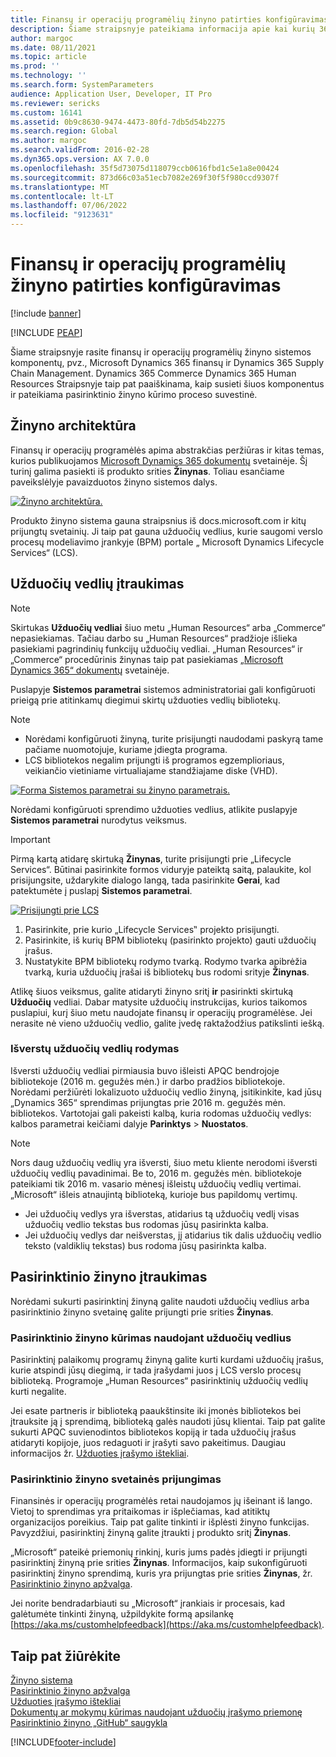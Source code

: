 ```yaml
---
title: Finansų ir operacijų programėlių žinyno patirties konfigūravimas
description: Šiame straipsnyje pateikiama informacija apie kai kurių 365 programėlių Microsoft Dynamics žinyno sistemos komponentus.
author: margoc
ms.date: 08/11/2021
ms.topic: article
ms.prod: ''
ms.technology: ''
ms.search.form: SystemParameters
audience: Application User, Developer, IT Pro
ms.reviewer: sericks
ms.custom: 16141
ms.assetid: 0b9c8630-9474-4473-80fd-7db5d54b2275
ms.search.region: Global
ms.author: margoc
ms.search.validFrom: 2016-02-28
ms.dyn365.ops.version: AX 7.0.0
ms.openlocfilehash: 35f5d73075d118079ccb0616fbd1c5e1a8e00424
ms.sourcegitcommit: 873d66c03a51ecb7082e269f30f5f980ccd9307f
ms.translationtype: MT
ms.contentlocale: lt-LT
ms.lasthandoff: 07/06/2022
ms.locfileid: "9123631"
---
```

# <a name="configure-the-help-experience-for-finance-and-operations-apps"></a>Finansų ir operacijų programėlių žinyno patirties konfigūravimas

[!include [banner](../includes/banner.md)]


[!INCLUDE [PEAP](../../../includes/peap-1.md)]

Šiame straipsnyje rasite finansų ir operacijų programėlių žinyno sistemos komponentų, pvz., Microsoft Dynamics 365 finansų ir Dynamics 365 Supply Chain Management. Dynamics 365 Commerce Dynamics 365 Human Resources Straipsnyje taip pat paaiškinama, kaip susieti šiuos komponentus ir pateikiama pasirinktinio žinyno kūrimo proceso suvestinė.

## <a name="help-architecture"></a>Žinyno architektūra

Finansų ir operacijų programėlės apima abstrakčias peržiūras ir kitas temas, kurios publikuojamos [Microsoft Dynamics 365 dokumentų](/dynamics365/) svetainėje. Šį turinį galima pasiekti iš produkto srities **Žinynas**. Toliau esančiame paveikslėlyje pavaizduotos žinyno sistemos dalys.

[![Žinyno architektūra.](./media/help-architecture.png)](./media/help-architecture.png)

Produkto žinyno sistema gauna straipsnius iš docs.microsoft.com ir kitų prijungtų svetainių. Ji taip pat gauna užduočių vedlius, kurie saugomi verslo procesų modeliavimo įrankyje (BPM) portale „ Microsoft Dynamics Lifecycle Services“ (LCS).

## <a name="adding-task-guides"></a>Užduočių vedlių įtraukimas

> [!NOTE]
> Skirtukas **Užduočių vedliai** šiuo metu „Human Resources“ arba „Commerce“ nepasiekiamas. <!--We are currently working to enable this functionality in a future release.--> Tačiau darbo su „Human Resources“ pradžioje išlieka pasiekiami pagrindinių funkcijų užduočių vedliai. „Human Resources“ ir „Commerce“ procedūrinis žinynas taip pat pasiekiamas [„Microsoft Dynamics 365“ dokumentų](/dynamics365/) svetainėje.

Puslapyje **Sistemos parametrai** sistemos administratoriai gali konfigūruoti prieigą prie atitinkamų diegimui skirtų užduoties vedlių bibliotekų.

> [!NOTE]
> - Norėdami konfigūruoti žinyną, turite prisijungti naudodami paskyrą tame pačiame nuomotojuje, kuriame įdiegta programa.
> - LCS bibliotekos negalim prijungti iš programos egzemplioriaus, veikiančio vietiniame virtualiajame standžiajame diske (VHD).

[![Forma Sistemos parametrai su žinyno parametrais.](./media/system-parameters_ops-1024x437.png)](./media/system-parameters_ops.png)

Norėdami konfigūruoti sprendimo užduoties vedlius, atlikite puslapyje **Sistemos parametrai** nurodytus veiksmus.

> [!IMPORTANT]
> Pirmą kartą atidarę skirtuką **Žinynas**, turite prisijungti prie „Lifecycle Services“. Būtinai pasirinkite formos viduryje pateiktą saitą, palaukite, kol prisijungsite, uždarykite dialogo langą, tada pasirinkite **Gerai**, kad patektumėte į puslapį **Sistemos parametrai**.
>
> [![Prisijungti prie LCS](./media/connect-to-lcs-crop-1024x365.png "Prisijunkite prie LCS.")](./media/connect-to-lcs-crop.png)

1. Pasirinkite, prie kurio „Lifecycle Services‟ projekto prisijungti.
2. Pasirinkite, iš kurių BPM bibliotekų (pasirinkto projekto) gauti užduočių įrašus.
3. Nustatykite BPM bibliotekų rodymo tvarką. Rodymo tvarka apibrėžia tvarką, kuria užduočių įrašai iš bibliotekų bus rodomi srityje **Žinynas**.

Atlikę šiuos veiksmus, galite atidaryti žinyno sritį **ir** pasirinkti skirtuką **Užduočių** vedliai. Dabar matysite užduočių instrukcijas, kurios taikomos puslapiui, kurį šiuo metu naudojate finansų ir operacijų programėlėse. Jei nerasite nė vieno užduočių vedlio, galite įvedę raktažodžius patikslinti iešką.

### <a name="showing-translated-task-guides"></a>Išverstų užduočių vedlių rodymas

Išversti užduočių vedliai pirmiausia buvo išleisti APQC bendrojoje bibliotekoje (2016 m. gegužės mėn.) ir darbo pradžios bibliotekoje. Norėdami peržiūrėti lokalizuoto užduočių vedlio žinyną, įsitikinkite, kad jūsų „Dynamics 365“ sprendimas prijungtas prie 2016 m. gegužės mėn. bibliotekos. Vartotojai gali pakeisti kalbą, kuria rodomas užduočių vedlys: kalbos parametrai keičiami dalyje **Parinktys** &gt; **Nuostatos**.

> [!NOTE]
> Nors daug užduočių vedlių yra išversti, šiuo metu kliente nerodomi išversti užduočių vedlių pavadinimai. Be to, 2016 m. gegužės mėn. bibliotekoje pateikiami tik 2016 m. vasario mėnesį išleistų užduočių vedlių vertimai. „Microsoft“ išleis atnaujintą biblioteką, kurioje bus papildomų vertimų.
>
> - Jei užduočių vedlys yra išverstas, atidarius tą užduočių vedlį visas užduočių vedlio tekstas bus rodomas jūsų pasirinkta kalba.
> - Jei užduočių vedlys dar neišverstas, jį atidarius tik dalis užduočių vedlio teksto (valdiklių tekstas) bus rodoma jūsų pasirinkta kalba.

## <a name="adding-custom-help"></a>Pasirinktinio žinyno įtraukimas

Norėdami sukurti pasirinktinį žinyną galite naudoti užduočių vedlius arba pasirinktinio žinyno svetainę galite prijungti prie srities **Žinynas**.

### <a name="create-custom-help-by-using-task-guides"></a>Pasirinktinio žinyno kūrimas naudojant užduočių vedlius

Pasirinktinį palaikomų programų žinyną galite kurti kurdami užduočių įrašus, kurie atspindi jūsų diegimą, ir tada įrašydami juos į LCS verslo procesų biblioteką. Programoje „Human Resources“ pasirinktinių užduočių vedlių kurti negalite.

Jei esate partneris ir biblioteką paaukštinsite iki įmonės bibliotekos bei įtrauksite ją į sprendimą, biblioteką galės naudoti jūsų klientai. Taip pat galite sukurti APQC suvienodintos bibliotekos kopiją ir tada užduočių įrašus atidaryti kopijoje, juos redaguoti ir įrašyti savo pakeitimus. Daugiau informacijos žr. [Užduoties įrašymo ištekliai](../../dev-itpro/user-interface/task-recorder.md).

### <a name="connect-a-custom-help-site"></a>Pasirinktinio žinyno svetainės prijungimas

Finansinės ir operacijų programėlės retai naudojamos jų išeinant iš lango. Vietoj to sprendimas yra pritaikomas ir išplečiamas, kad atitiktų organizacijos poreikius. Taip pat galite tinkinti ir išplėsti žinyno funkcijas. Pavyzdžiui, pasirinktinį žinyną galite įtraukti į produkto sritį **Žinynas**.

„Microsoft“ pateikė priemonių rinkinį, kuris jums padės įdiegti ir prijungti pasirinktinį žinyną prie srities **Žinynas**. Informacijos, kaip sukonfigūruoti pasirinktinį žinyno sprendimą, kuris yra prijungtas prie srities **Žinynas**, žr. [Pasirinktinio žinyno apžvalga](../../dev-itpro/help/custom-help-overview.md).

Jei norite bendradarbiauti su „Microsoft“ įrankiais ir procesais, kad galėtumėte tinkinti žinyną, užpildykite formą apsilankę [https://aka.ms/customhelpfeedback](https://aka.ms/customhelpfeedback).

## <a name="see-also"></a>Taip pat žiūrėkite

[Žinyno sistema](help-overview.md)  
[Pasirinktinio žinyno apžvalga](../../dev-itpro/help/custom-help-overview.md)  
[Užduoties įrašymo ištekliai](../../dev-itpro/user-interface/task-recorder.md)  
[Dokumentų ar mokymų kūrimas naudojant užduočių įrašymo priemonę](../../dev-itpro/user-interface/task-recorder-training-docs.md)  
[Pasirinktinio žinyno „GitHub“ saugykla](https://github.com/microsoft/dynamics356f-o-custom-help)  


[!INCLUDE[footer-include](../../../includes/footer-banner.md)]


